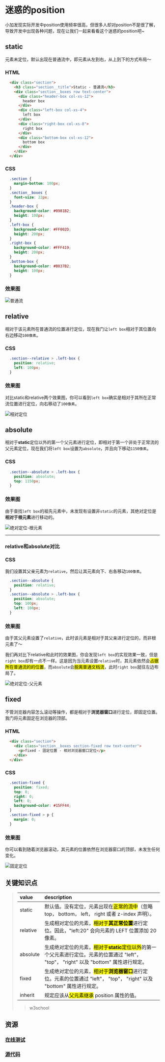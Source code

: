 # 迷惑的position
小加发现实际开发中position使用频率很高，但很多人却对position不是很了解，导致开发中出现各种问题，现在让我们一起来看看这个迷惑的position吧~

## static
元素未定位，默认出现在普通流中，即元素从左到右，从上到下的方式布局～

### HTML
```html
  <div class="section">
    <h3 class="section__title">Static - 普通流</h3>
    <div class="section__boxes row text-center">
      <div class="header-box col-xs-12">
        header box
      </div>
      <div class="left-box col-xs-4">
        left box
      </div>
      <div class="right-box col-xs-8">
        right box
      </div>
      <div class="bottom-box col-xs-12">
        bottom box
      </div>
    </div>
  </div>
```

### CSS
```css
  .section {
    margin-bottom: 100px;
  }
  .section__boxes {
    font-size: 22px;
  }
  .header-box {
    background-color: #0981B2;
    height: 100px;
  }
  .left-box {
    background-color: #FF002D;
    height: 200px;
  }
  .right-box {
    background-color: #FFF419;
    height: 200px;
  }
  .bottom-box {
    background-color: #B037B2;
    height: 100px;
  }
```

### 效果图
![普通流](../../public/img/css/position/position--static.png)


## relative
相对于该元素所在普通流的位置进行定位，现在我门让`left box`相对于其位置向右边移动`100像素`。

### CSS
```css
  .section--relative > .left-box {
    position: relative;
    left: 100px;
  }
```

### 效果图
对比static和relative两个效果图，你可以看到`left box`确实是相对于其所在正常流位置进行定位，向右移动了`100像素`。

![相对定位](../../public/img/css/position/position--relative.png)


## absolute
相对于**static**定位以外的第一个父元素进行定位，即相对于第一个非处于正常流的父元素定位，现在我们将`left box`设置为`absolute`，并且向下移动`1150像素`。

### CSS
```css
  .section--absolute > .left-box {
    position: absolute;
    top: 1150px;
  }
```

### 效果图
由于查找`left box`的祖先元素中，未发现有设置非`static`的元素，其绝对定位是**相对于根元素**进行移动的。

![绝对定位-根元素](../../public/img/css/position/position--absolute-root.gif)

---
### relative和absolute对比
### CSS
我们设置其父亲元素为`relative`，然后让其元素向下、右各移动`100像素`。

```css
  .section--absolute {
    position: relative;
  }
  .section--absolute > .left-box {
    position: absolute;
    top: 100px;
    left: 100px;
  }
```

### 效果图
由于其父元素设置了`relative`，此时该元素是相对于其父亲进行定位的，而非根元素了～

我们再对比下relative和此时的效果图，你会发现`left box`的实现效果一致，但是`right box`却有一点不一样。这是因为当元素设置`relative`时，其元素依然会<mark>占据所在普通流的的位置</mark>，而`absolute`会<mark>脱离普通文档流</mark>，此时`right box`就往左边布局了。

![绝对定位-父元素](../../public/img/css/position/position--absolute-parent.png)


## fixed
不管浏览器内容怎么滚动等操作，都是相对于**浏览器窗口**进行定位，即固定位置。我门将元素固定在浏览器的顶部。

### HTML
```html
  <div class="section">
    <div class="section__boxes section-fixed row text-center">
      <p>fixed - 固定位置 - 相对浏览器窗口定位</p>
    </div>
  </div>
```

### CSS
```css
  .section-fixed {
    position: fixed;
    top: 0;
    right: 0;
    left: 0;
    background-color: #15FF44;
  }
  .section-fixed > p {
    margin: 0;
  }
```

### 效果图
你可以看到随着浏览器滚动，其元素的位置依然在浏览器窗口的顶部，未发生任何变化。

![固定定位](../../public/img/css/position/position--fixed.gif)

## 关键知识点
> | value | description |
> |:------|:------------|
> | static | 默认值。没有定位，元素出现在<mark>正常的流中</mark>（忽略 top， bottom， left， right 或者 z-index 声明）。 |
> | relative | 生成相对定位的元素，<mark>相对于**其正常位置**</mark>进行定位。因此，"left:20" 会向元素的 LEFT 位置添加 20 像素。 |
> | absolute | 生成绝对定位的元素，<mark>相对于**static**定位以外</mark>的第一个父元素进行定位。元素的位置通过 "left"， "top"， "right" 以及 "bottom" 属性进行规定。 |
> | fixed | 生成绝对定位的元素，<mark>相对于**浏览器窗口**</mark>进行定位。元素的位置通过 "left"， "top"， "right" 以及 "bottom" 属性进行规定。 |
> | inherit | 规定应该从<mark>父元素继承</mark> position 属性的值。 |
>>w3school

## 资源
### [在线测试](http://ipluser.github.io/speechless/public/view/css/position.html)
### [源代码](https://github.com/ipluser/speechless/blob/gh-pages/public/view/css/position.html)